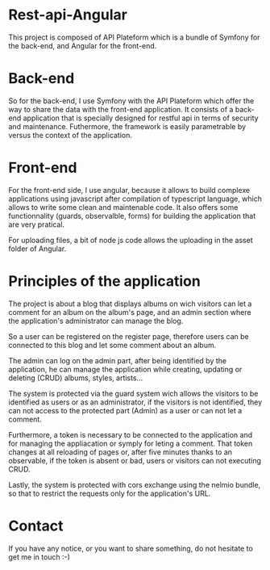 # Rest-api-Angular
This project is composed of API Plateform which is a bundle of Symfony for the back-end,
and Angular for the front-end.

# Back-end
So for the back-end, I use Symfony with the API Plateform which offer the way to share the data with
the front-end application. It consists of a back-end application that is specially designed for restful api in terms
of security and maintenance.  Futhermore, the framework is easily parametrable by versus the context of the
application.

# Front-end
For the front-end side, I use angular, because it allows to build complexe applications using javascript after
compilation of typescript language, which allows to write some clean and maintenable code. It also offers some
functionnality (guards, observalble, forms) for building the application that are very pratical.

For uploading files, a bit of node js code allows the uploading in the asset folder of Angular.

# Principles of the application
The project is about a blog that displays albums on wich visitors can let a comment for an album
on the album's page, and an admin section where the application's administrator can manage the blog.

So a user can be registered on the register page, therefore users can be connected to this blog and let
some comment about an album.

The admin can log on the admin part, after being identified by the application, he can manage the application
while creating, updating or deleting (CRUD) albums, styles, artists...

The system is protected via the guard system wich allows the visitors to be identified as users or as an 
administrator, if the visitors is not identified, they can not access to the protected part (Admin) as a user 
or can not let a comment.

Furthermore, a token is necessary to be connected to the application and for managing the appliacation
or symply for leting a comment.  That token changes at all reloading of pages or, after five minutes thanks to 
an observable, if the token is absent or bad, users or visitors can not executing CRUD.

Lastly, the system is protected with cors exchange using the nelmio bundle, so that to restrict 
the requests only for the application's URL.

# Contact

If you have any notice, or you want to share something, do not hesitate to get me in touch :-)
